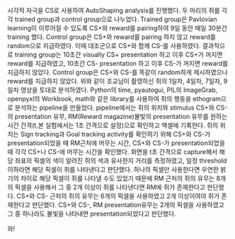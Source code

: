 시각적 자극을 CS로 사용하여 AutoShaping analysis를 진행했다. 두 마리의 쥐를 각각 trained group과 control group으로 나누었다. Trained group은 Pavlovian learning이 이루어질 수 있도록 CS+와 reward를 pairing하여 9일 동안 매일 30분간 training 했다. Control group은 CS+와 reward를 pairing 하지 않고 reward를 random으로 지급하였다. 이때 대조군으로 CS+와 함께 CS-를 사용하였다. 결과적으로 training group는 10초간 visually CS+ presentation 하고 이후 CS+가 꺼지면 reward를 지급하였고, 10초간 CS- presentation 하고 이후 CS-가 꺼지면 reward를 지급하지 않았다. Control group은 CS+와 CS-를 똑같이 random하게 제시하였으나 reward를 지급하지 않았다. 위와 같이 조교님이 촬영하신 쥐의 1일차, 4일차, 7일차, 9일차 영상을 토대로 분석하였다. 
Python의 time, pyautogui, PIL의 ImageGrab, openpyxl의 Workbook, math와 같은 library를 사용하여 쥐의 행동을 ethogram으로 분석하는 pipeline을 만들었다. pipeline에서는 쥐의 위치와 stimulus CS+와 CS-의 presentation 유무, RM(Reward magazine)불빛의 presentation 유무를 원하는 시간 간격(t,본 실험에서는 1초 간격으로 설정)으로 확인하고 엑셀에 기록한다. 쥐의 위치는 Sign tracking과 Goal tracking activity를 확인하기 위해 CS+와 CS-가 presentation되었을 때 RM근처에 머무는 시간, CS+와 CS-가 presentation되었을 때 각각 CS+나 CS-에 머무는 시간을 확인했다. 화면을 t초 간격으로 capture해서 해당 좌표의 픽셀의 색이 알려진 쥐의 색과 유사한지 거리를 측정하였고, 일정 threshold 이하라면 해당 픽셀이 쥐를 나타낸다고 판단했다. 하나의 픽셀만 사용한다면 우연한 밝기의 차이로 해당 픽셀이 쥐를 나타낼 수도 있었기 때문에 RM 근처의 쥐의 유무는 8개의 픽셀을 사용해서 그 중 2개 이상이 쥐를 나타낸다면 RM에 쥐가 존재한다고 판단했다. CS+와 CS- 근처의 쥐의 유무는 6개의 픽셀을 사용하였고 2개 이상이여야 쥐가 존재한다고 판단했다. CS+와 CS-, RM presentation유무는 2개의 픽셀을 사용하였고 그 중 하나라도 불빛을 나타내면 presentation되었다고 판단했다. 

와! 
